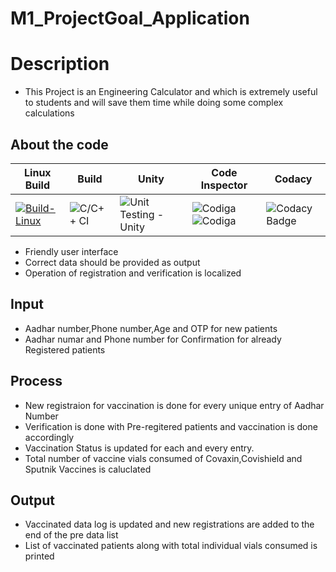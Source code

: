 # M1_ProjectGoal_Application

# Description
 * This Project is an Engineering Calculator and which is extremely useful to students and will save them time while doing some complex calculations 
 
## About the code
| Linux Build | Build | Unity | Code Inspector | Codacy |
| --- | --- | --- | --- | --- |
[![Build-Linux](https://github.com/Manjunadh521/M1_ProjectGoal_App/actions/workflows/Build-linux.yml/badge.svg)](https://github.com/Manjunadh521/M1_ProjectGoal_App/actions/workflows/Build-linux.yml)|![C/C++ CI](https://github.com/Manjunadh521/M1_ProjectGoal_App/actions/workflows/c-cpp.yml/badge.svg)|![Unit Testing - Unity](https://github.com/Manjunadh521/M1_ProjectGoal_App/actions/workflows/unity.yml/badge.svg)|![Codiga](https://api.codiga.io/project/30941/status/svg) ![Codiga](https://api.codiga.io/project/30941/score/svg)|![Codacy Badge](https://api.codacy.com/project/badge/Grade/a1edf2417a2e46699e8245f518c674f4)|[![Codacy Badge](https://app.codacy.com/project/badge/Grade/276175cb0cd04b90afc55d3aaf9a84da)](https://www.codacy.com/gh/Manjunadh521/M1_ProjectGoal_App/dashboard?utm_source=github.com&amp;utm_medium=referral&amp;utm_content=Manjunadh521/M1_ProjectGoal_App&amp;utm_campaign=Badge_Grade)](https://www.codacy.com/gh/Manjunadh521/M1_ProjectGoal_App/dashboard?utm_source=github.com&amp;utm_medium=referral&amp;utm_content=Manjunadh521/M1_ProjectGoal_App&amp;utm_campaign=Badge_Grade)

* Friendly user interface
* Correct data should be provided as output
* Operation of registration and verification is localized

## Input
* Aadhar number,Phone number,Age and OTP for new patients
* Aadhar numar and Phone number for Confirmation for already Registered patients

## Process
* New registraion for vaccination is done for every unique entry of Aadhar Number
* Verification is done with Pre-regitered patients and vaccination is done accordingly
* Vaccination Status is updated for each and every entry.
* Total number of vaccine vials consumed of Covaxin,Covishield and Sputnik Vaccines is caluclated


## Output
* Vaccinated data log is updated and new registrations are added to the end of the pre data list
* List of vaccinated patients along with total individual vials consumed is printed
